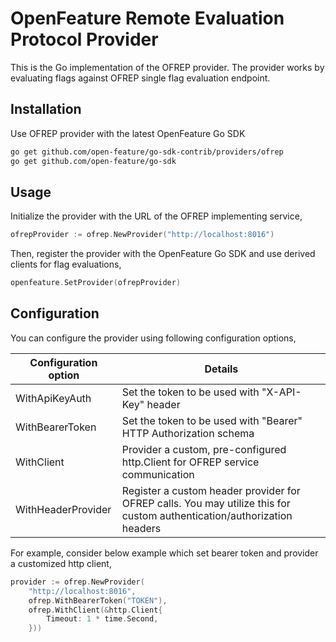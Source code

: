 # OpenFeature Remote Evaluation Protocol Provider

This is the Go implementation of the OFREP provider.
The provider works by evaluating flags against OFREP single flag evaluation endpoint.

## Installation

Use OFREP provider with the latest OpenFeature Go SDK

```sh
go get github.com/open-feature/go-sdk-contrib/providers/ofrep
go get github.com/open-feature/go-sdk
```

## Usage

Initialize the provider with the URL of the OFREP implementing service,

```go
ofrepProvider := ofrep.NewProvider("http://localhost:8016")
```

Then, register the provider with the OpenFeature Go SDK and use derived clients for flag evaluations,

```go
openfeature.SetProvider(ofrepProvider)
```

## Configuration

You can configure the provider using following configuration options,

| Configuration option | Details                                                                                                                 |
|----------------------|-------------------------------------------------------------------------------------------------------------------------|
| WithApiKeyAuth       | Set the token to be used with "X-API-Key" header                                                                        |
| WithBearerToken      | Set the token to be used with "Bearer" HTTP Authorization schema                                                        |
| WithClient           | Provider a custom, pre-configured http.Client for OFREP service communication                                           |
| WithHeaderProvider   | Register a custom header provider for OFREP calls. You may utilize this for custom authentication/authorization headers |


For example, consider below example which set bearer token and provider a customized http client,

```go
provider := ofrep.NewProvider(
    "http://localhost:8016",
    ofrep.WithBearerToken("TOKEN"),
    ofrep.WithClient(&http.Client{
        Timeout: 1 * time.Second,
    }))
```